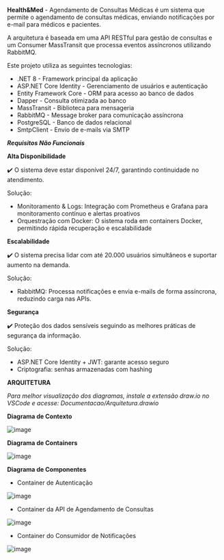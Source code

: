 **Health&Med** - Agendamento de Consultas Médicas é um sistema que permite o agendamento de consultas médicas, enviando notificações por e-mail para médicos e pacientes.

A arquitetura é baseada em uma API RESTful para gestão de consultas e um Consumer MassTransit que processa eventos assíncronos utilizando RabbitMQ.

Este projeto utiliza as seguintes tecnologias:

- .NET 8 - Framework principal da aplicação
- ASP.NET Core Identity - Gerenciamento de usuários e autenticação
- Entity Framework Core - ORM para acesso ao banco de dados
- Dapper - Consulta otimizada ao banco
- MassTransit - Biblioteca para mensageria
- RabbitMQ - Message broker para comunicação assíncrona
- PostgreSQL - Banco de dados relacional
- SmtpClient - Envio de e-mails via SMTP

**_Requisitos Não Funcionais_**

**Alta Disponibilidade**

✔️ O sistema deve estar disponível 24/7, garantindo continuidade no atendimento.

Solução:

- Monitoramento & Logs: Integração com Prometheus e Grafana para monitoramento contínuo e alertas proativos
- Orquestração com Docker: O sistema roda em containers Docker, permitindo rápida recuperação e escalabilidade

**Escalabilidade**

✔️ O sistema precisa lidar com até 20.000 usuários simultâneos e suportar aumento na demanda.

Solução:

- RabbitMQ: Processa notificações e envia e-mails de forma assíncrona, reduzindo carga nas APIs.

**Segurança**

✔️ Proteção dos dados sensíveis seguindo as melhores práticas de segurança da informação.

Solução:

- ASP.NET Core Identity + JWT: garante acesso seguro
- Criptografia: senhas armazenadas com hashing

**ARQUITETURA**

_Para melhor visualização dos diagramas, instale a extensão draw.io no VSCode e acesse: Documentacao/Arquitetura.drawio_

**Diagrama de Contexto**

![image](https://github.com/user-attachments/assets/a87ad969-9d6e-4ccf-8830-e1e09db97e7c)

**Diagrama de Containers**

![image](https://github.com/user-attachments/assets/b6173b1e-f154-49b0-a68f-59ee70f0ea93)

**Diagrama de Componentes**

- Container de Autenticação

![image](https://github.com/user-attachments/assets/6ac1771d-0733-40b4-bc8a-daff3af38064)


- Container da API de Agendamento de Consultas

![image](https://github.com/user-attachments/assets/c8a4482f-1f9c-4c3f-8cd2-e20bf240cf78)

- Container do Consumidor de Notificações

![image](https://github.com/user-attachments/assets/3a2bbbf2-5c3c-4513-a519-52e9ec3a4aaa)


